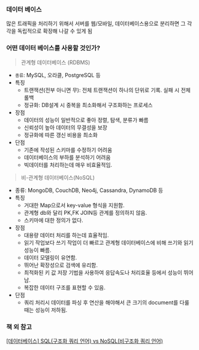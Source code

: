 ### 데이터 베이스

많은 트래픽을 처리하기 위해서 서버를 웹/모바일, 데이터베이스용으로 분리하면
그 각각을 독립적으로 확장해 나갈 수 있게 됨

### 어떤 데이터 베이스를 사용할 것인가?

> 관계형 데이터베이스 (RDBMS)

- `종류`: MySQL, 오라클, PostgreSQL 등
- 특징
  - 트랜잭션(전부 아니면 무): 전체 트랜잭션이 하나의 단위로 기록. 실패 시 전체 롤백
  - 정규화: DB설계 시 중복을 최소화해서 구조화하는 프로세스
- 장점
  - 데이터의 성능이 일반적으로 좋아 정렬, 탐색, 분류가 빠름
  - 신뢰성이 높아 데이터의 무결성을 보장
  - 정규화에 따른 갱신 비용을 최소화
- 단점
  - 기존에 작성된 스키마를 수정하기 어려움
  - 데이터베이스의 부하를 분석하기 어려움
  - 빅데이터를 처리하는데 매우 비효율적임.

> 비-관계형 데이터베이스(NoSQL)

- 종류: MongoDB, CouchDB, Neo4j, Cassandra, DynamoDB 등
- 특징
  - 거대한 Map으로서 key-value 형식을 지원함.
  - 관계형 db와 달리 PK,FK JOIN등 관계를 정의하지 않음.
  - 스키마에 대한 정의가 없다.
- 장점
  - 대용량 데이터 처리를 하는데 효율적임.
  - 읽기 작업보다 쓰기 작업이 더 빠르고 관계형 데이터베이스에 비해 쓰기와 읽기 성능이 빠름.
  - 데이터 모델링이 유연함.
  - 뛰어난 확장성으로 검색에 유리함.
  - 최적화된 키 값 저장 기법을 사용하여 응답속도나 처리효율 등에서 성능이 뛰어남.
  - 복잡한 데이터 구조를 표현할 수 있음.
- 단점
  - 쿼리 처리시 데이터를 파싱 후 연산을 해야해서 큰 크기의 document를 다룰 때는 성능이 저하됨.

### 책 외 참고

[[데이터베이스] SQL(구조화 쿼리 언어) vs NoSQL(비구조화 쿼리 언어)](https://hanamon.kr/%EB%8D%B0%EC%9D%B4%ED%84%B0%EB%B2%A0%EC%9D%B4%EC%8A%A4-sql-vs-nosql/)
